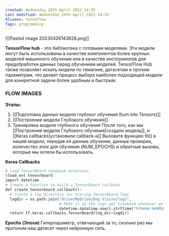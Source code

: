```yaml
---
created: Wednesday 26th April 2023 14:35
Last modified: Wednesday 26th April 2023 14:35
Aliases: tensoflow
Tags: programming
---
```


![[Pasted image 20230426143628.png]]

**TensorFlow hub** - это библиотека с готовыми моделями. 
Эти модели могут быть использованы в качестве компонентов более крупных моделей машинного обучения или в качестве инструментов для предобработки данных перед обучением моделей. TensorFlow Hub также позволяет искать модели по тематике, датасетам и прочим параметрам, что делает процесс выбора наиболее подходящей модели для конкретной задачи более удобным и быстрым.


### FLOW IMAGES

**Этапы:**
1. [[Подготовка данных модели глубоког обучения (turn into Tensors)]]
2. [[Построение модели Глубокого обучения]]
3. Тренировка модели глубокого обучения
После того, как мы [[Построение модели Глубокого обучения|создали модель]], и [[Keras callbacks|установили callback-и]] 
Вызовите функцию fit() в нашей модели, передав ей данные обучения, данные проверки, количество *эпох* для обучения (NUM_EPOCHS) и обратные вызовы, которые мы хотели бы использовать.



**Keras Callbacks** 
```python
# Load TensorBOard notebook extension
%load_ext tensorboard
import datetime
# Create a function to build a TensorBoard callback
def create_tensorboard_callback():
  # Create a log directory for storing TensorBoard logs
  logdir = os.path.join("drive/MyDrive/Dog Vision/logs",
                        # Make it so the logs get trackecd whenever we run an experiment
                        datetime.datetime.now().strftime("%Y%m%d-%H%M%S"))
  return tf.keras.callbacks.TensorBoard(log_dir=logdir)
```
**Epochs (Эпохи)** 
Гиперпараметр, отвечающий за то, сколько раз мы прогоним наш датасет через нейронную сеть.





